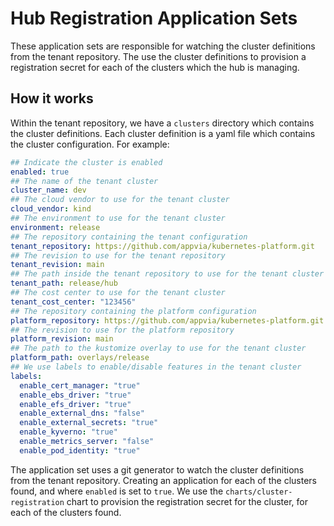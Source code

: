 # Hub Registration Application Sets

These application sets are responsible for watching the cluster definitions from the tenant repository. The use the cluster definitions to provision a registration secret for each of the clusters which the hub is managing.

## How it works

Within the tenant repository, we have a `clusters` directory which contains the cluster definitions. Each cluster definition is a yaml file which contains the cluster configuration. For example:

```yaml
## Indicate the cluster is enabled
enabled: true
## The name of the tenant cluster
cluster_name: dev
## The cloud vendor to use for the tenant cluster
cloud_vendor: kind
## The environment to use for the tenant cluster
environment: release
## The repository containing the tenant configuration
tenant_repository: https://github.com/appvia/kubernetes-platform.git
## The revision to use for the tenant repository
tenant_revision: main
## The path inside the tenant repository to use for the tenant cluster
tenant_path: release/hub
## The cost center to use for the tenant cluster
tenant_cost_center: "123456"
## The repository containing the platform configuration
platform_repository: https://github.com/appvia/kubernetes-platform.git
## The revision to use for the platform repository
platform_revision: main
## The path to the kustomize overlay to use for the tenant cluster
platform_path: overlays/release
## We use labels to enable/disable features in the tenant cluster
labels:
  enable_cert_manager: "true"
  enable_ebs_driver: "true"
  enable_efs_driver: "true"
  enable_external_dns: "false"
  enable_external_secrets: "true"
  enable_kyverno: "true"
  enable_metrics_server: "false"
  enable_pod_identity: "true"
```

The application set uses a git generator to watch the cluster definitions from the tenant repository. Creating an application for each of the clusters found, and where `enabled` is set to `true`. We use the `charts/cluster-registration` chart to provision the registration secret for the cluster, for each of the clusters found.
